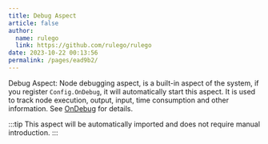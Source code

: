 ```yaml
---
title: Debug Aspect
article: false
author: 
  name: rulego
  link: https://github.com/rulego/rulego
date: 2023-10-22 00:13:56
permalink: /pages/ead9b2/
---
```


Debug Aspect: Node debugging aspect, is a built-in aspect of the system, if you register `Config.OnDebug`, it will automatically start this aspect. It is used to track node execution, output, input, time consumption and other information.
See [OnDebug](/en/pages/d59341/#ondebug) for details.

:::tip
This aspect will be automatically imported and does not require manual introduction.
:::